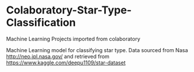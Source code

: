 # Colaboratory-Star-Type-Classification
Machine Learning Projects imported from colaboratory


Machine Learning model for classifying star type. Data sourced from Nasa http://neo.jpl.nasa.gov/ and retrieved from https://www.kaggle.com/deepu1109/star-dataset 
